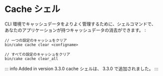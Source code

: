 # Cache シェル

CLI 環境でキャッシュデータをよりよく管理するために、シェルコマンドで、
あなたのアプリケーションが持つキャッシュデータの消去ができます。 :

``` text
// 一つの設定のキャッシュをクリア
bin/cake cache clear <configname>

// すべての設定のキャッシュをクリア
bin/cake cache clear_all
```

::: info Added in version 3.3.0
cache シェルは、 3.3.0 で追加されました。
:::

